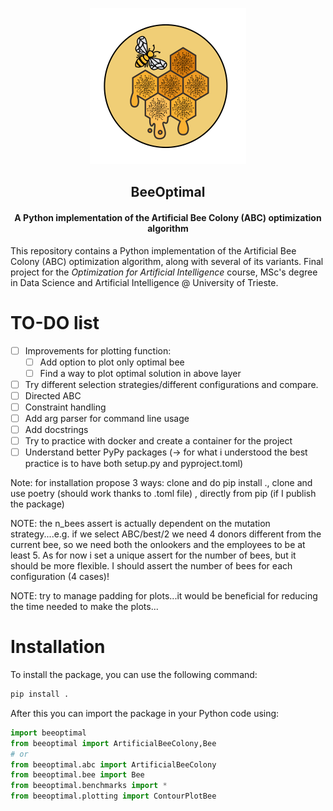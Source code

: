 <p align="center">
  <a href="https://github.com/giuliofantuzzi/BeeOptimal">
    <!-- <img src="https://github.com/giuliofantuzzi/BeeOptimal/raw/main/assets/logo_BeeOptimal.png" alt="Logo" width="250" height="250"> -->
    <img src="assets/logo_BeeOptimal.png" alt="Logo" width="250" height="250">
  </a>
</p>
<h2 align="center">BeeOptimal</h2>
<h4 align="center">A Python implementation of the Artificial Bee Colony (ABC) optimization algorithm</h4>



This repository contains a Python implementation of the Artificial Bee Colony (ABC) optimization algorithm, along with several of its variants. Final project for the *Optimization for Artificial Intelligence* course, MSc's degree in Data Science and Artificial Intelligence @ University of Trieste.


# TO-DO list

- [ ] Improvements for plotting function:
  - [ ] Add option to plot only optimal bee
  - [ ] Find a way to plot optimal solution in above layer
- [ ] Try different selection strategies/different configurations and compare.
- [ ] Directed ABC
- [ ] Constraint handling
- [ ] Add arg parser for command line usage
- [ ] Add docstrings
- [ ] Try to practice with docker and create a container for the project
- [ ] Understand better PyPy packages (-> for what i understood the best practice is to have both setup.py and pyproject.toml)

Note: for installation propose 3 ways: clone and do pip install ., clone and use poetry (should work thanks to .toml file) , directly from pip (if I publish the package)

NOTE: the n_bees assert is actually dependent on the mutation strategy....e.g. if we select ABC/best/2 we need 4 donors different from the current bee,
so we need both the onlookers and the employees to be at least 5. As for now i set a unique assert for the number of bees, but it should be more flexible.
I should assert the number of bees for each configuration (4 cases)!


NOTE: try to manage padding for plots...it would be beneficial for reducing the time needed to make the plots...
# Installation

To install the package, you can use the following command:

```bash
pip install .
```

After this you can import the package in your Python code using:

```python
import beeoptimal
from beeoptimal import ArtificialBeeColony,Bee
# or
from beeoptimal.abc import ArtificialBeeColony
from beeoptimal.bee import Bee
from beeoptimal.benchmarks import *
from beeoptimal.plotting import ContourPlotBee
```